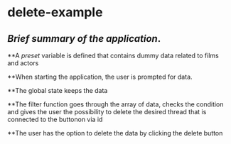 # delete-example

## <em><strong>Brief summary of the application</strong></em>.

**A *preset* variable is defined that contains dummy data related to films and actors

**When starting the application, the user is prompted for data.

**The global state keeps the data

**The filter function goes through the array of data, checks the condition and gives the user the possibility to delete the desired thread that is connected to the buttonon via id

**The user has the option to delete the data by clicking the delete button
